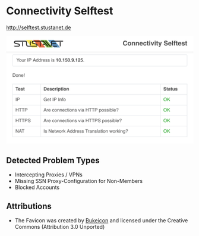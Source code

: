 # Connectivity Selftest

http://selftest.stustanet.de

![](screenshot.png)

## Detected Problem Types

- Intercepting Proxies / VPNs
- Missing SSN Proxy-Configuration for Non-Members
- Blocked Accounts

## Attributions

- The Favicon was created by [Bukeicon](https://www.iconfinder.com/bukeicon) and licensed under the Creative Commons (Attribution 3.0 Unported)
